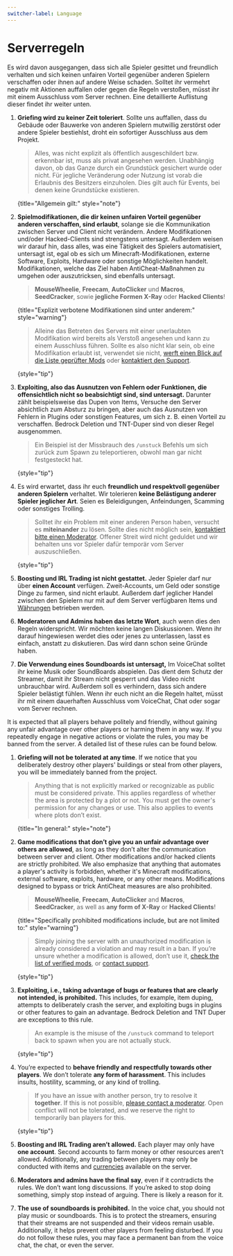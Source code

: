 ```yaml
---
switcher-label: Language
---
```


[support]: support.md "Support, Erstattungen & Bugreport"

[verified-mods]: verified-mods.md "Liste der Geprüfte Modifikationen"

[economy]: economy.md "Economy-System"

# Serverregeln

<if switcher-key="Deutsch">

Es wird davon ausgegangen, dass sich alle Spieler gesittet und freundlich verhalten
und sich keinen unfairen Vorteil gegenüber anderen Spielern verschaffen oder ihnen auf andere Weise schaden.
Solltet ihr vermehrt negativ mit Aktionen auffallen oder gegen die Regeln verstoßen, müsst ihr
mit einem Ausschluss vom Server rechnen. Eine detaillierte Auflistung dieser findet ihr weiter unten.

1. **Griefing wird zu keiner Zeit toleriert**. Sollte uns auffallen, dass du Gebäude oder Bauwerke
   von anderen Spielern mutwillig zerstörst oder andere Spieler bestiehlst, droht ein sofortiger
   Ausschluss aus dem Projekt.

   > Alles, was nicht explizit als öffentlich ausgeschildert bzw. erkennbar ist, muss als
   > privat angesehen werden. Unabhängig davon, ob das Ganze durch ein Grundstück gesichert
   > wurde oder nicht. Für jegliche Veränderung oder Nutzung ist vorab die Erlaubnis des Besitzers
   > einzuholen. Dies gilt auch für Events, bei denen keine Grundstücke existieren.
   >
   {title="Allgemein gilt:" style="note"}

2. **Spielmodifikationen, die dir keinen unfairen Vorteil gegenüber anderen verschaffen, sind
   erlaubt**, solange sie die Kommunikation zwischen Server und Client nicht verändern. Andere
   Modifikationen und/oder Hacked-Clients sind strengstens untersagt. Außerdem weisen wir darauf
   hin, dass alles, was eine Tätigkeit des Spielers automatisiert, untersagt ist, egal ob es sich um
   Minecraft-Modifikationen, externe Software, Exploits, Hardware oder sonstige Möglichkeiten
   handelt. Modifikationen, welche das Ziel haben AntiCheat-Maßnahmen zu umgehen oder auszutricksen, sind ebenfalls
   untersagt.

   > **<tooltip term="MouseWheelie">MouseWheelie</tooltip>**, **<tooltip term="Freecam">Freecam</tooltip>**,
   > **AutoClicker** und **Macros**, **SeedCracker**, sowie **jegliche Formen X-Ray** oder **Hacked Clients**!
   >
   {title="Explizit verbotene Modifikationen sind unter anderem:" style="warning"}

   > Alleine das Betreten des Servers mit einer unerlaubten Modifikation wird bereits als Verstoß angesehen
   > und kann zu einem Ausschluss führen. Sollte es also nicht klar sein, ob eine Modifikation erlaubt ist,
   > verwendet sie nicht, [werft einen Blick auf die Liste geprüfter Mods][verified-mods] oder
   > [kontaktiert den Support][support].
   >
   {style="tip"}

   <include from="util.md" element-id="mod-pack"/>

3. **Exploiting, also das Ausnutzen von Fehlern oder Funktionen, die offensichtlich nicht so beabsichtigt sind, sind
   untersagt.**
   Darunter zählt beispielsweise das Dupen von Items, Versuche den Server absichtlich zum
   Absturz zu bringen, aber auch das Ausnutzen von Fehlern in Plugins oder sonstigen Features, um sich z. B. einen
   Vorteil zu verschaffen.
   Bedrock Deletion und TNT-Duper sind von dieser Regel ausgenommen.

   > Ein Beispiel ist der Missbrauch des `/unstuck` Befehls um sich zurück zum Spawn zu teleportieren, obwohl man gar
   nicht festgesteckt hat.
   >
   {style="tip"}

4. Es wird erwartet, dass ihr euch **freundlich und respektvoll gegenüber anderen Spielern**
   verhaltet. Wir tolerieren **keine Belästigung anderer Spieler jeglicher Art**. Seien es
   Beleidigungen, Anfeindungen, Scamming oder sonstiges Trolling.

   > Solltet ihr ein Problem mit einer anderen Person haben, versucht es **miteinander** zu
   > lösen. Sollte dies nicht möglich sein, [kontaktiert bitte einen Moderator][support].
   > Offener Streit wird nicht geduldet und wir behalten uns vor Spieler dafür temporär vom Server auszuschließen.
   >
   {style="tip"}

5. **Boosting und IRL Trading ist nicht gestattet.** Jeder Spieler darf nur über **einen Account**
   verfügen. Zweit-Accounts, um Geld oder sonstige Dinge zu farmen, sind nicht erlaubt. Außerdem darf
   jeglicher Handel zwischen den Spielern nur mit auf dem Server verfügbaren Items
   und [Währungen][economy] betrieben werden.

6. **Moderatoren und Admins haben das letzte Wort**, auch wenn dies den Regeln widerspricht. Wir
   möchten keine langen Diskussionen. Wenn ihr darauf hingewiesen werdet dies oder jenes zu
   unterlassen, lasst es einfach, anstatt zu diskutieren. Das wird dann schon seine Gründe haben.
   
7. **Die Verwendung eines Soundboards ist untersagt,** Im VoiceChat solltet ihr keine Musik oder SoundBoards abspielen.
   Das dient dem Schutz der Streamer, 
   damit ihr Stream nicht gesperrt und das Video nicht unbrauchbar wird. Außerdem soll es verhindern, 
   dass sich andere Spieler belästigt fühlen. Wenn ihr euch nicht an die Regeln haltet, müsst ihr mit einem
   dauerhaften Ausschluss vom VoiceChat, Chat oder sogar vom Server rechnen.

</if>

<if switcher-key="English">

It is expected that all players behave politely and friendly, without gaining any unfair advantage over other players or
harming them in any way.
If you repeatedly engage in negative actions or violate the rules, you may be banned from the server.
A detailed list of these rules can be found below.

1. **Griefing will not be tolerated at any time**. If we notice that you deliberately destroy other players'
   buildings or steal from other players, you will be immediately banned from the project.

   > Anything that is not explicitly marked or recognizable as public must be considered private.
   > This applies regardless of whether the area is protected by a plot or not.
   > You must get the owner's permission for any changes or use.
   > This also applies to events where plots don’t exist.
   >
   {title="In general:" style="note"}

2. **Game modifications that don’t give you an unfair advantage over others are allowed**, as long as they don’t
   alter the communication between server and client.
   Other modifications and/or hacked clients are strictly prohibited.
   We also emphasize that anything that automates a player's activity is forbidden, whether it's Minecraft
   modifications, external software, exploits, hardware, or any other means.
   Modifications designed to bypass or trick AntiCheat measures are also prohibited.

   > **<tooltip term="MouseWheelie$English">MouseWheelie</tooltip>**, **<tooltip term="Freecam$English">
   Freecam</tooltip>**,
   > **AutoClicker** and **Macros**, **SeedCracker**, as well as **any form of X-Ray** or **Hacked Clients**!
   >
   {title="Specifically prohibited modifications include, but are not limited to:" style="warning"}

   > Simply joining the server with an unauthorized modification is already considered a violation and may result in a
   > ban.
   > If you’re unsure whether a modification is allowed, don’t use
   > it, [check the list of verified mods][verified-mods], or [contact support][support].
   >
   {style="tip"}

   <include from="util.md" element-id="mod-pack"/>

3. **Exploiting, i.e., taking advantage of bugs or features that are clearly not intended, is prohibited.** This
   includes, for example, item duping, attempts to deliberately crash the server, and exploiting bugs in plugins or
   other features to gain an advantage.
   Bedrock Deletion and TNT Duper are exceptions to this rule.

   > An example is the misuse of the `/unstuck` command to teleport back to spawn when you are not actually stuck.
   >
   {style="tip"}

4. You’re expected to **behave friendly and respectfully towards other players**.
   We don’t tolerate **any form of harassment**.
   This includes insults, hostility, scamming, or any kind of trolling.

   > If you have an issue with another person, try to resolve it **together**. If this is not
   > possible, [please contact a moderator][support]. Open conflict will not be tolerated, and we reserve the right to
   > temporarily ban players for this.
   >
   {style="tip"}

5. **Boosting and IRL Trading aren’t allowed.** Each player may only have **one account**. Second accounts to farm
   money or other resources aren’t allowed. Additionally, any trading between players may only be conducted with items
   and [currencies][economy] available on the server.

6. **Moderators and admins have the final say**, even if it contradicts the rules.
   We don’t want long discussions.
   If you’re asked to stop doing something, simply stop instead of arguing. 
   There is likely a reason for it.
   
7.  **The use of soundboards is prohibited.**
   In the voice chat, you should not play music or soundboards. This is to protect the streamers, ensuring that their
   streams are not suspended and their videos remain usable. Additionally, it helps prevent other players from feeling
   disturbed. If you do not follow these rules, you may face a permanent ban from the voice chat, the chat, or even the server.

</if>

